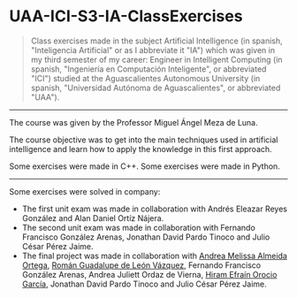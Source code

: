 # UAA-ICI-S3-IA-ClassExercises

> Class exercises made in the subject Artificial Intelligence (in spanish, "Inteligencia Artificial" or as I abbreviate it "IA") which was given in my third semester of my career: Engineer in Intelligent Computing (in spanish, "Ingeniería en Computación Inteligente", or abbreviated "ICI") studied at the Aguascalientes Autonomous University (in spanish, "Universidad Autónoma de Aguascalientes", or abbreviated "UAA").

---

The course was given by the Professor Miguel Ángel Meza de Luna.

The course objective was to get into the main techniques used in artificial intelligence and learn how to apply the knowledge in this first approach.

Some exercises were made in C++. Some exercises were made in Python.

---

Some exercises were solved in company:
- The first unit exam was made in collaboration with Andrés Eleazar Reyes González and Alan Daniel Ortíz Nájera.
- The second unit exam was made in collaboration with Fernando Francisco González Arenas, Jonathan David Pardo Tinoco and Julio César Pérez Jaime.
- The final project was made in collaboration with [Andrea Melissa Almeida Ortega](https://github.com/Melissa-AO), [Román Guadalupe de León Vázquez](https://github.com/RomanRJ), Fernando Francisco González Arenas, Andrea Juliett Ordaz de Vierna, [Hiram Efraín Orocio García](https://github.com/hiram57ef), Jonathan David Pardo Tinoco and Julio César Pérez Jaime.